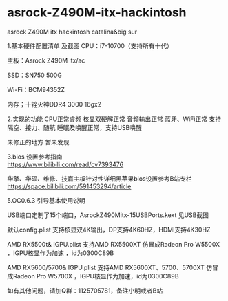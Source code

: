 # asrock-Z490M-itx-hackintosh
asrock Z490M itx hackintosh catalina&amp;big sur


1.基本硬件配置清单 及截图
CPU：i7-10700（支持所有十代）

主板：Asrock Z490M itx/ac

SSD：SN750 500G

Wi-Fi：BCM94352Z

内存；十铨火神DDR4 3000  16gx2


2.实现的功能
CPU正常睿频
核显双硬解正常
音频输出正常
蓝牙、WiFi正常  支持隔空、接力、随航
睡眠及唤醒正常，支持USB唤醒

未修正的地方
暂未发现

3.bios 设置参考指南   
https://www.bilibili.com/read/cv7393476

华擎、华硕、维修、技嘉主板针对性详细黑苹果bios设置参考B站专栏
https://space.bilibili.com/591453294/article


5.OC0.6.3 引导基本使用说明

USB端口定制了15个端口，AsrockZ490Mitx-15USBPorts.kext  见USB截图


默认config.plist               支持核显双4K输出，DP支持4K60HZ，HDMI支持4K30HZ

AMD RX5500t& IGPU.plist       支持AMD RX5500XT 仿冒成Radeon Pro W5500X  ，IGPU核显作为加速 ，id为0300C89B

AMD RX5600/5700& IGPU.plist   支持AMD RX5600XT、5700、5700XT 仿冒成Radeon Pro W5700X  ，IGPU核显作为加速，id为0300C89B

如有其他问题，请加Q群：1125705781，备注小明或者B站

